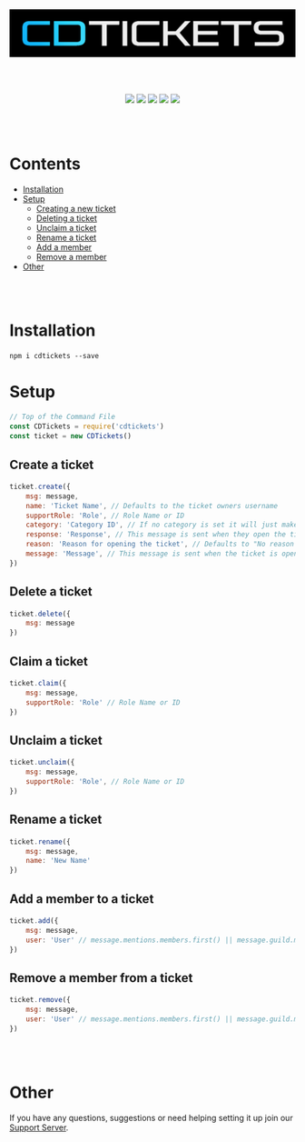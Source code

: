 <div style="text-align:center"><a href="https://discord.gg/jUNbV5u"><img src="./cdtickets.png"></a></div>

<br></br>

<div style="text-align:center">
<a href="https://discord.com/invite/jUNbV5u"><img src="https://img.shields.io/discord/769710808435261490.svg"></a>
<a href="https://www.npmjs.com/package/cdtickets"><img src="https://img.shields.io/npm/dt/cdtickets.svg"></a>
<a href="https://www.npmjs.com/package/cdtickets"><img src="https://img.shields.io/npm/dm/cdtickets.svg?style=color=blue"></a>
<a href="https://www.npmjs.com/package/cdtickets"><img src="https://img.shields.io/npm/v/cdtickets.svg?style=color=blue"></a>
<a href="https://github.com/CreativeDevelopments/CDTickets"><img src="https://img.shields.io/badge/license-MIT-blue.svg?style=flat-square"></a>
</div>

<br></br>

# Contents
- [Installation](#installation)
- [Setup](#setup)
    - [Creating a new ticket](#create-a-ticket)
    - [Deleting a ticket](#delete-a-ticket)
    - [Unclaim a ticket](#unclaim-a-ticket)
    - [Rename a ticket](#rename-a-ticket)
    - [Add a member](#add-a-member-to-a-ticket)
    - [Remove a member](#remove-a-member-from-a-ticket)
- [Other](#other)

<br></br>

# Installation
```
npm i cdtickets --save
```

# Setup
```js
// Top of the Command File
const CDTickets = require('cdtickets')
const ticket = new CDTickets()
```

## Create a ticket
```js
ticket.create({
    msg: message,
    name: 'Ticket Name', // Defaults to the ticket owners username
    supportRole: 'Role', // Role Name or ID
    category: 'Category ID', // If no category is set it will just make a channel at the top of the server
    response: 'Response', // This message is sent when they open the ticket - Defaults to "Your ticket has successfully been created in #channel
    reason: 'Reason for opening the ticket', // Defaults to "No reason provided"
    message: 'Message', // This message is sent when the ticket is opened, will also ping the user and the support role
})
```

## Delete a ticket
```js
ticket.delete({
    msg: message
})
```

## Claim a ticket
```js
ticket.claim({
    msg: message,
    supportRole: 'Role' // Role Name or ID
})
```

## Unclaim a ticket
```js
ticket.unclaim({
    msg: message,
    supportRole: 'Role', // Role Name or ID
})
```

## Rename a ticket
```js
ticket.rename({
    msg: message,
    name: 'New Name'
})
```

## Add a member to a ticket
```js
ticket.add({
    msg: message,
    user: 'User' // message.mentions.members.first() || message.guild.members.cache.get(args[argNumber])
})
```

## Remove a member from a ticket
```js
ticket.remove({
    msg: message,
    user: 'User' // message.mentions.members.first() || message.guild.members.cache.get(args[argNumber])
})
```
<br></br>

# Other
If you have any questions, suggestions or need helping setting it up join our [Support Server](https://discord.gg/jUNbV5u). 

